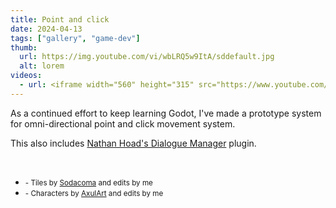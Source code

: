 ```yaml
---
title: Point and click
date: 2024-04-13
tags: ["gallery", "game-dev"]
thumb:
  url: https://img.youtube.com/vi/wbLRQ5w9ItA/sddefault.jpg
  alt: lorem
videos:
  - url: <iframe width="560" height="315" src="https://www.youtube.com/embed/wbLRQ5w9ItA?si=N0hOrHbuXcpt2ZDH" title="YouTube video player" frameborder="0" allow="accelerometer; autoplay; clipboard-write; encrypted-media; gyroscope; picture-in-picture; web-share" referrerpolicy="strict-origin-when-cross-origin" allowfullscreen></iframe>
---
```


As a continued effort to keep learning Godot, I've made a prototype system for omni-directional point and click movement system.

This also includes <a href="https://github.com/nathanhoad/godot_dialogue_manager">Nathan Hoad's Dialogue Manager</a> plugin.

<br />

<ul class="list-unstyled">
  <li>
    <small>- Tiles by <a href="https://sodacoma.itch.io/awakening-complete-tileset">Sodacoma</a> and edits by me</small> 
  </li>
  <li>
    <small>- Characters by <a href="https://axulart.itch.io/small-8-direction-characters">AxulArt</a> and edits by me</small>
  </li>
</ul>
